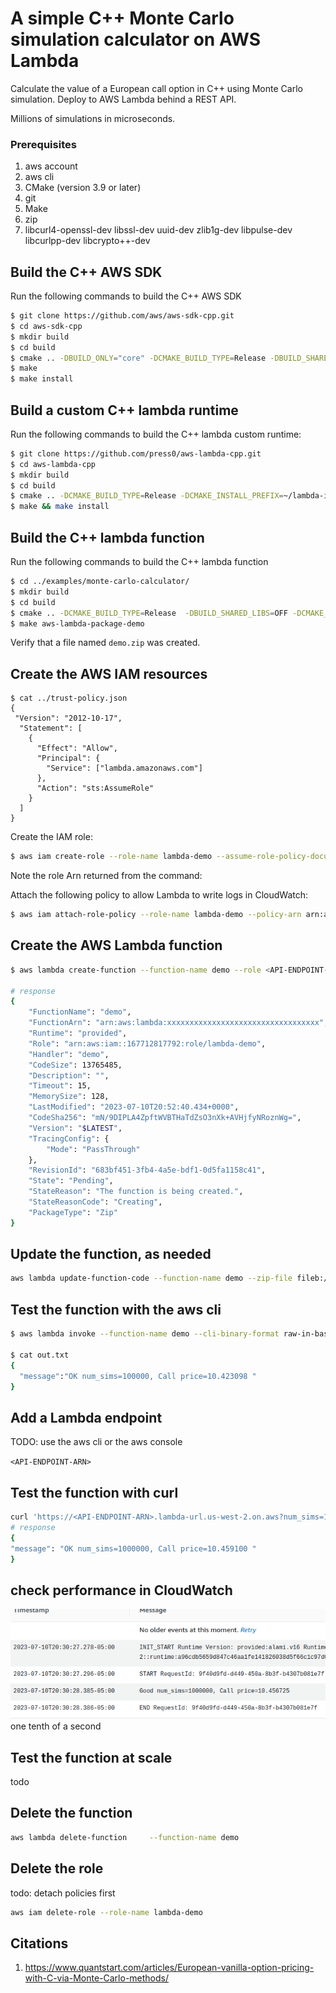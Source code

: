# A simple C++ Monte Carlo simulation calculator on AWS Lambda

Calculate the value of a European call option 
in C++ 
using Monte Carlo simulation.
Deploy to AWS Lambda 
behind a REST API. 

Millions of simulations in microseconds.


### Prerequisites
1. aws account
2. aws cli
3. CMake (version 3.9 or later)
4. git
5. Make
6. zip
7. libcurl4-openssl-dev libssl-dev uuid-dev zlib1g-dev libpulse-dev libcurlpp-dev libcrypto++-dev


## Build the C++ AWS SDK
Run the following commands to build the C++ AWS SDK 
```bash
$ git clone https://github.com/aws/aws-sdk-cpp.git
$ cd aws-sdk-cpp
$ mkdir build
$ cd build
$ cmake .. -DBUILD_ONLY="core" -DCMAKE_BUILD_TYPE=Release -DBUILD_SHARED_LIBS=OFF -DCUSTOM_MEMORY_MANAGEMENT=OFF -DCMAKE_INSTALL_PREFIX=~/lambda-install
$ make
$ make install
```

## Build a custom C++ lambda runtime
Run the following commands to build the C++ lambda custom runtime:
```bash
$ git clone https://github.com/press0/aws-lambda-cpp.git
$ cd aws-lambda-cpp
$ mkdir build
$ cd build
$ cmake .. -DCMAKE_BUILD_TYPE=Release -DCMAKE_INSTALL_PREFIX=~/lambda-install
$ make && make install
```

## Build the C++ lambda function
Run the following commands to build the C++ lambda function

```bash
$ cd ../examples/monte-carlo-calculator/
$ mkdir build
$ cd build
$ cmake .. -DCMAKE_BUILD_TYPE=Release  -DBUILD_SHARED_LIBS=OFF -DCMAKE_PREFIX_PATH=~/lambda-install
$ make aws-lambda-package-demo
```

Verify that a file named `demo.zip` was created. 

## Create the AWS IAM resources

```
$ cat ../trust-policy.json
{
 "Version": "2012-10-17",
  "Statement": [
    {
      "Effect": "Allow",
      "Principal": {
        "Service": ["lambda.amazonaws.com"]
      },
      "Action": "sts:AssumeRole"
    }
  ]
}

```

Create the IAM role:
```bash
$ aws iam create-role --role-name lambda-demo --assume-role-policy-document file://../trust-policy.json
```
Note the role Arn returned from the command: <API-ENDPOINT-ARN> 

Attach the following policy to allow Lambda to write logs in CloudWatch:
```bash
$ aws iam attach-role-policy --role-name lambda-demo --policy-arn arn:aws:iam::aws:policy/service-role/AWSLambdaBasicExecutionRole
```

## Create the AWS Lambda function
```bash
$ aws lambda create-function --function-name demo --role <API-ENDPOINT-ARN> --runtime provided --timeout 15 --memory-size 128 --handler demo --zip-file fileb://demo.zip

# response
{
    "FunctionName": "demo",
    "FunctionArn": "arn:aws:lambda:xxxxxxxxxxxxxxxxxxxxxxxxxxxxxxxxxx",
    "Runtime": "provided",
    "Role": "arn:aws:iam::167712817792:role/lambda-demo",
    "Handler": "demo",
    "CodeSize": 13765485,
    "Description": "",
    "Timeout": 15,
    "MemorySize": 128,
    "LastModified": "2023-07-10T20:52:40.434+0000",
    "CodeSha256": "mN/9DIPLA4ZpftWVBTHaTdZsO3nXk+AVHjfyNRoznWg=",
    "Version": "$LATEST",
    "TracingConfig": {
        "Mode": "PassThrough"
    },
    "RevisionId": "683bf451-3fb4-4a5e-bdf1-0d5fa1158c41",
    "State": "Pending",
    "StateReason": "The function is being created.",
    "StateReasonCode": "Creating",
    "PackageType": "Zip"
}
```

## Update the function, as needed
```bash
aws lambda update-function-code --function-name demo --zip-file fileb://demo.zip


```

## Test the function with the aws cli
```bash
$ aws lambda invoke --function-name demo --cli-binary-format raw-in-base64-out --payload '{}' out.txt

$ cat out.txt
{
  "message":"OK num_sims=100000, Call price=10.423098 "
}

```

## Add a Lambda endpoint 
TODO: use the aws cli or the aws console

`<API-ENDPOINT-ARN>`

## Test the function with curl

```bash
curl 'https://<API-ENDPOINT-ARN>.lambda-url.us-west-2.on.aws?num_sims=1000000' 
# response
{
"message": "OK num_sims=1000000, Call price=10.459100 "
}
```

## check performance in CloudWatch
![CloudWatch ](image/cloudwatch.png)
one tenth of a second


## Test the function at scale
todo




## Delete the function
```bash
aws lambda delete-function     --function-name demo
```

## Delete the role
todo:  detach policies first
```bash
aws iam delete-role --role-name lambda-demo
```

## Citations
1. https://www.quantstart.com/articles/European-vanilla-option-pricing-with-C-via-Monte-Carlo-methods/

